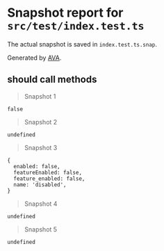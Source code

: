 # Snapshot report for `src/test/index.test.ts`

The actual snapshot is saved in `index.test.ts.snap`.

Generated by [AVA](https://avajs.dev).

## should call methods

> Snapshot 1

    false

> Snapshot 2

    undefined

> Snapshot 3

    {
      enabled: false,
      featureEnabled: false,
      feature_enabled: false,
      name: 'disabled',
    }

> Snapshot 4

    undefined

> Snapshot 5

    undefined
